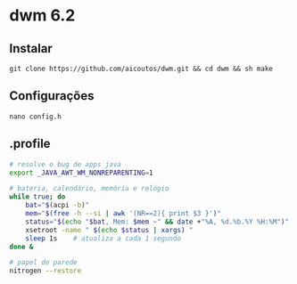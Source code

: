 # dwm 6.2
## Instalar
    git clone https://github.com/aicoutos/dwm.git && cd dwm && sh make

## Configurações
    nano config.h

## .profile

```bash
# resolve o bug de apps java
export _JAVA_AWT_WM_NONREPARENTING=1 

# bateria, calendário, memória e relógio
while true; do
    bat="$(acpi -b)"
    mem="$(free -h --si | awk '(NR==2){ print $3 }')"
    status="$(echo "$bat, Mem: $mem ~" && date +"%A, %d.%b.%Y %H:%M")"
    xsetroot -name " $(echo $status | xargs) "
    sleep 1s    # atualiza a cada 1 segundo
done &

# papel de parede
nitrogen --restore
```
